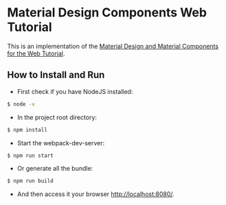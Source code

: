 # Material Design Components Web Tutorial

This is an implementation of the [Material Design and Material Components for the Web Tutorial](https://material.io/collections/developer-tutorials/#web).

## How to Install and Run

- First check if you have NodeJS installed:

```bash
$ node -v
```

- In the project root directory:

```bash
$ npm install
```

- Start the webpack-dev-server:

```bash
$ npm run start
```

- Or generate all the bundle:

```bash
$ npm run build
```

- And then access it your browser [http://localhost:8080/](http://localhost:8080/).
